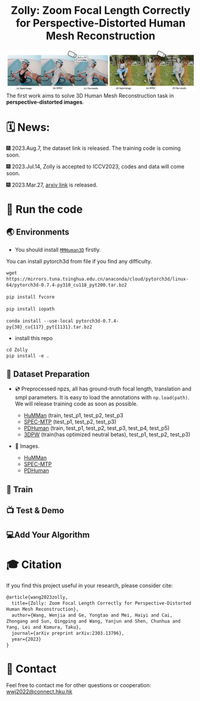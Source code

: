 <div align="center">

<h1>Zolly: Zoom Focal Length Correctly for Perspective-Distorted Human Mesh Reconstruction </h1>
</div>


![teaser](assets/teaser.png)
The first work aims to solve 3D Human Mesh Reconstruction task in **perspective-distorted images**. 



# 🗓️ News:

🎆 2023.Aug.7, the dataset link is released. The training code is coming soon.

🎆 2023.Jul.14, Zolly is accepted to ICCV2023, codes and data will come soon.

🎆 2023.Mar.27, [arxiv link](https://arxiv.org/abs/2303.13796) is released.


# 🚀 Run the code
## 🌏 Environments
- You should install [`MMHuman3D`](https://github.com/open-mmlab/mmhuman3d/blob/main/docs/install.md) firstly.


You can install pytorch3d from file if you find any difficulty. 

```
wget https://mirrors.tuna.tsinghua.edu.cn/anaconda/cloud/pytorch3d/linux-64/pytorch3d-0.7.4-py310_cu118_pyt200.tar.bz2

pip install fvcore

pip install iopath

conda install --use-local pytorch3d-0.7.4-py{38}_cu{117}_pyt{1131}.tar.bz2
```

- install this repo
```
cd Zolly
pip install -e .
```

## 💾 Dataset Preparation
- 💿 Preprocessed npzs, all has ground-truth focal length, translation and smpl parameters. It is easy to load the annotations with `np.load(path)`. We will release training code as soon as possible.
    - [HuMMan](https://connecthkuhk-my.sharepoint.com/:f:/g/personal/wwj2022_connect_hku_hk/EuXCqmz3v6dFslQGwv9eRyUBywmMDqoUGUuoxOVp1UeDzA) (train, test_p1, test_p2, test_p3
    - [SPEC-MTP](https://connecthkuhk-my.sharepoint.com/:f:/g/personal/wwj2022_connect_hku_hk/Er8fPdOE5mJNvX0zswUal8IBTq2rYk7lhiZFeCuNFFh-hw) (test_p1, test_p2, test_p3)
    - [PDHuman](https://connecthkuhk-my.sharepoint.com/:f:/g/personal/wwj2022_connect_hku_hk/Eln52WC8rSJLk8A6hiC9msUBMlTbB4b65OdyXIX4YoBqsQ) (train, test_p1, test_p2, test_p3, test_p4, test_p5)
    - [3DPW](https://connecthkuhk-my.sharepoint.com/:f:/g/personal/wwj2022_connect_hku_hk/Egf4YuLUKbtOjK6lP3G2X1UB2vEptMR5cJpE_4-1Zq6Qyg) (train(has optimized neutral betas), test_p1, test_p2, test_p3)

- 🌁 Images.
    - [HuMMan](https://connecthkuhk-my.sharepoint.com/:f:/g/personal/wwj2022_connect_hku_hk/EhQf5Z37_Y5EoeiEJRL3kEEBM9bjlPo5edJ4djMb8jbatw)
    - [SPEC-MTP](https://connecthkuhk-my.sharepoint.com/:f:/g/personal/wwj2022_connect_hku_hk/EqBRcsqLt0BHjeE254JhFHIBtsfpqDofFaT3QQf5-QWtkQ)
    - [PDHuman](https://connecthkuhk-my.sharepoint.com/:f:/g/personal/wwj2022_connect_hku_hk/EjGl9svxV_xHoC0hHlHVpcMB7IZwYbyiFVbS8iRP9cVsIg)

## 🚅 Train

## 📺 Test & Demo

## 💻Add Your Algorithm


# 🎓 Citation

If you find this project useful in your research, please consider cite:

```
@article{wang2023zolly,
  title={Zolly: Zoom Focal Length Correctly for Perspective-Distorted Human Mesh Reconstruction},
  author={Wang, Wenjia and Ge, Yongtao and Mei, Haiyi and Cai, Zhongang and Sun, Qingping and Wang, Yanjun and Shen, Chunhua and Yang, Lei and Komura, Taku},
  journal={arXiv preprint arXiv:2303.13796},
  year={2023}
}
```
# 📧 Contact

Feel free to contact me for other questions or cooperation: wwj2022@connect.hku.hk
